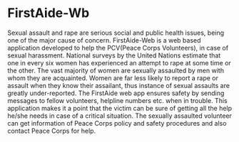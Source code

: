 # FirstAide-Wb

Sexual assault and rape are serious social and public health issues, being one of the major cause of concern.
FirstAide-Web is a web based application developed to help the PCV(Peace Corps Volunteers), in case of sexual
harassment. National surveys by the United Nations estimate that one in every six women has experienced an attempt to
rape at some time or the other. The vast majority of women are sexually assaulted by men with whom they are acquainted.
Women are far less likely to report a rape or assault when they know their assailant, thus instance of sexual assaults
are greatly under-reported. The FirstAide web app ensures safety by sending messages to fellow volunteers, helpline
numbers etc. when in trouble. This application makes it a point that the victim can be sure of getting all the help
he/she needs in case of a critical situation. The sexually assaulted volunteer can get information of Peace Corps policy
and safety procedures and also contact Peace Corps for help.
